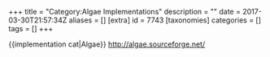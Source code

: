 +++
title = "Category:Algae Implementations"
description = ""
date = 2017-03-30T21:57:34Z
aliases = []
[extra]
id = 7743
[taxonomies]
categories = []
tags = []
+++

{{implementation cat|Algae}}
http://algae.sourceforge.net/

